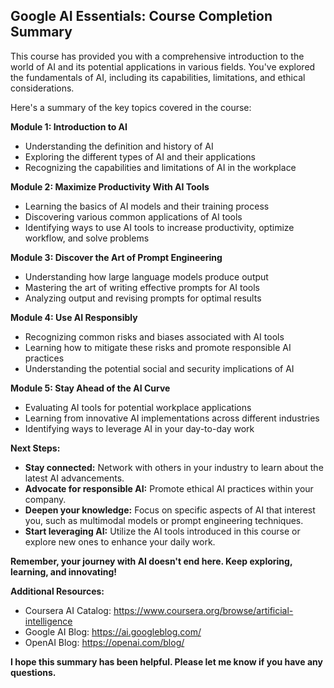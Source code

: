 ## Google AI Essentials: Course Completion Summary
This course has provided you with a comprehensive introduction to the world of AI and its potential applications in various fields. You've explored the fundamentals of AI, including its capabilities, limitations, and ethical considerations.

Here's a summary of the key topics covered in the course:

**Module 1: Introduction to AI**

- Understanding the definition and history of AI
- Exploring the different types of AI and their applications
- Recognizing the capabilities and limitations of AI in the workplace

**Module 2: Maximize Productivity With AI Tools**

- Learning the basics of AI models and their training process
- Discovering various common applications of AI tools
- Identifying ways to use AI tools to increase productivity, optimize workflow, and solve problems

**Module 3: Discover the Art of Prompt Engineering**

- Understanding how large language models produce output
- Mastering the art of writing effective prompts for AI tools
- Analyzing output and revising prompts for optimal results

**Module 4: Use AI Responsibly**

- Recognizing common risks and biases associated with AI tools
- Learning how to mitigate these risks and promote responsible AI practices
- Understanding the potential social and security implications of AI

**Module 5: Stay Ahead of the AI Curve**

- Evaluating AI tools for potential workplace applications
- Learning from innovative AI implementations across different industries
- Identifying ways to leverage AI in your day-to-day work

**Next Steps:**

- **Stay connected:** Network with others in your industry to learn about the latest AI advancements.
- **Advocate for responsible AI:** Promote ethical AI practices within your company.
- **Deepen your knowledge:** Focus on specific aspects of AI that interest you, such as multimodal models or prompt engineering techniques.
- **Start leveraging AI:** Utilize the AI tools introduced in this course or explore new ones to enhance your daily work.

**Remember, your journey with AI doesn't end here. Keep exploring, learning, and innovating!**

**Additional Resources:**

- Coursera AI Catalog: https://www.coursera.org/browse/artificial-intelligence
- Google AI Blog: https://ai.googleblog.com/
- OpenAI Blog: https://openai.com/blog/

**I hope this summary has been helpful. Please let me know if you have any questions.**
